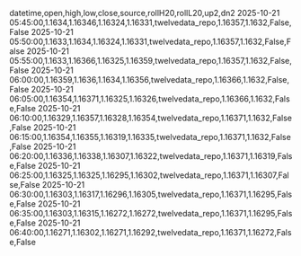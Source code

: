 datetime,open,high,low,close,source,rollH20,rollL20,up2,dn2
2025-10-21 05:45:00,1.1634,1.16346,1.16324,1.16331,twelvedata_repo,1.16357,1.1632,False,False
2025-10-21 05:50:00,1.1633,1.1634,1.16324,1.16331,twelvedata_repo,1.16357,1.1632,False,False
2025-10-21 05:55:00,1.1633,1.16366,1.16325,1.16359,twelvedata_repo,1.16357,1.1632,False,False
2025-10-21 06:00:00,1.16359,1.1636,1.1634,1.16356,twelvedata_repo,1.16366,1.1632,False,False
2025-10-21 06:05:00,1.16354,1.16371,1.16325,1.16326,twelvedata_repo,1.16366,1.1632,False,False
2025-10-21 06:10:00,1.16329,1.16357,1.16328,1.16354,twelvedata_repo,1.16371,1.1632,False,False
2025-10-21 06:15:00,1.16354,1.16355,1.16319,1.16335,twelvedata_repo,1.16371,1.1632,False,False
2025-10-21 06:20:00,1.16336,1.16338,1.16307,1.16322,twelvedata_repo,1.16371,1.16319,False,False
2025-10-21 06:25:00,1.16325,1.16325,1.16295,1.16302,twelvedata_repo,1.16371,1.16307,False,False
2025-10-21 06:30:00,1.16303,1.16317,1.16296,1.16305,twelvedata_repo,1.16371,1.16295,False,False
2025-10-21 06:35:00,1.16303,1.16315,1.16272,1.16272,twelvedata_repo,1.16371,1.16295,False,False
2025-10-21 06:40:00,1.16271,1.16302,1.16271,1.16292,twelvedata_repo,1.16371,1.16272,False,False
